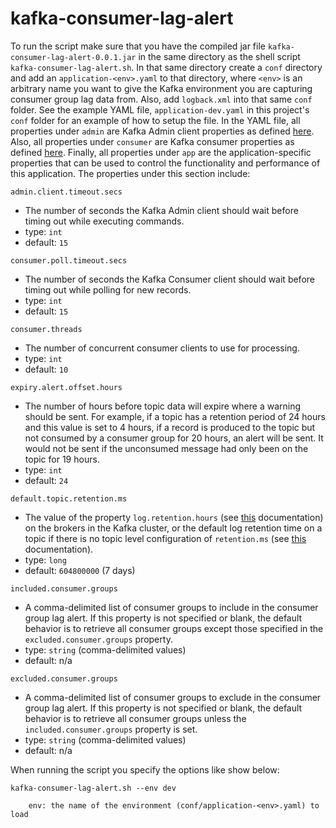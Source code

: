 # kafka-consumer-lag-alert
To run the script make sure that you have the compiled jar file `kafka-consumer-lag-alert-0.0.1.jar` in the same
directory as the shell script `kafka-consumer-lag-alert.sh`. In that same directory create a `conf` directory and add
an `application-<env>.yaml` to that directory, where `<env>` is an arbitrary name you want to give the Kafka environment
you are capturing consumer group lag data from. Also, add `logback.xml` into that same `conf` folder. See the example 
YAML file, `application-dev.yaml` in this project's `conf` folder for an example of how to setup the file. In the YAML 
file, all properties under `admin` are Kafka Admin client properties as defined
[here](https://docs.confluent.io/platform/current/installation/configuration/admin-configs.html). Also, all properties 
under `consumer` are Kafka consumer properties as defined
[here](https://docs.confluent.io/platform/current/installation/configuration/consumer-configs.html). Finally, all 
properties under `app` are the application-specific properties that can be used to control the functionality and 
performance of this application. The properties under this section include:

```
admin.client.timeout.secs
```
  * The number of seconds the Kafka Admin client should wait before timing out while executing commands.
  * type: `int`
  * default: `15`
```
consumer.poll.timeout.secs
```
  * The number of seconds the Kafka Consumer client should wait before timing out while polling for new records.
  * type: `int`
  * default: `15`
```
consumer.threads
```
  * The number of concurrent consumer clients to use for processing.
  * type: `int`
  * default: `10`
```
expiry.alert.offset.hours
```
  * The number of hours before topic data will expire where a warning should be sent. For example, if a topic has a
  retention period of 24 hours and this value is set to 4 hours, if a record is produced to the topic but not consumed
  by a consumer group for 20 hours, an alert will be sent. It would not be sent if the unconsumed message had only been
  on the topic for 19 hours.
  * type: `int`
  * default: `24`
```
default.topic.retention.ms
```
  * The value of the property `log.retention.hours` (see 
  [this](https://docs.confluent.io/platform/current/installation/configuration/broker-configs.html#brokerconfigs_log.retention.hours) 
  documentation) on the brokers in the Kafka cluster, or the default log retention time on a topic if there is no topic 
  level configuration of `retention.ms` (see 
  [this](https://docs.confluent.io/platform/current/installation/configuration/topic-configs.html#topicconfigs_retention.ms) 
  documentation). 
  * type: `long`
  * default: `604800000` (7 days)
```
included.consumer.groups
```
  * A comma-delimited list of consumer groups to include in the consumer group lag alert. If this property is not specified
  or blank, the default behavior is to retrieve all consumer groups except those specified in the 
  `excluded.consumer.groups` property.
  * type: `string` (comma-delimited values)
  * default: n/a
```
excluded.consumer.groups
```
  * A comma-delimited list of consumer groups to exclude in the consumer group lag alert. If this property is not specified
  or blank, the default behavior is to retrieve all consumer groups unless the `included.consumer.groups` property is set.
  * type: `string` (comma-delimited values)
  * default: n/a

When running the script you specify the options like show below:

```
kafka-consumer-lag-alert.sh --env dev

    env: the name of the environment (conf/application-<env>.yaml) to load
```